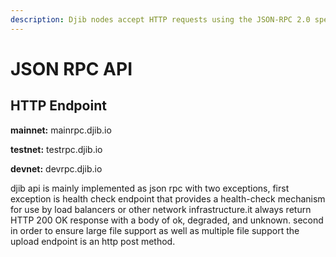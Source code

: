 ```yaml
---
description: Djib nodes accept HTTP requests using the JSON-RPC 2.0 specification.
---
```


# JSON RPC API

## HTTP Endpoint

**mainnet:** mainrpc.djib.io

**testnet:** testrpc.djib.io

**devnet:** devrpc.djib.io



djib api is mainly implemented as json rpc with two exceptions, first exception is health check endpoint that provides a health-check mechanism for use by load balancers or other network infrastructure.it always return HTTP 200 OK response with a body of ok, degraded, and unknown. second in order to ensure large file support as well as multiple file support the upload endpoint is an http post method.&#x20;
